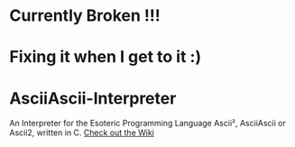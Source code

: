 # Currently Broken !!! 
# Fixing it when I get to it :)

# AsciiAscii-Interpreter
An Interpreter for the Esoteric Programming Language Ascii², AsciiAscii or Ascii2, written in C.
[Check out the Wiki](https://esolangs.org/wiki/Ascii%C2%B2)

